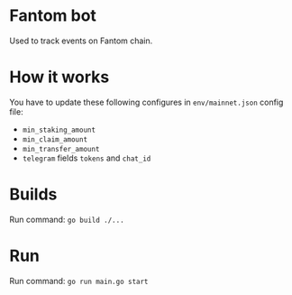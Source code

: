 # Fantom bot

Used to track events on Fantom chain.

# How it works
You have to update these following configures in `env/mainnet.json` config file:
- `min_staking_amount`
- `min_claim_amount`
- `min_transfer_amount`
- `telegram` fields `tokens` and `chat_id`

# Builds
Run command:
```go build ./...```

# Run 
Run command:
```go run main.go start```

